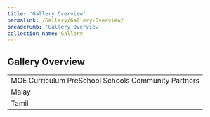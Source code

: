 ```yaml
---
title: 'Gallery Overview'
permalink: /Gallery/Gallery-Overview/
breadcrumb: 'Gallery Overview'
collection_name: Gallery
---
```

##  	Gallery Overview

<html>
<head>
<style></style>
</head>
<body>
 <table>
 <tr>
 <td>
 <div>
 <a href="#"><div style="display:inline-block;" class="btnClass">MOE Curriculum</div></a>
  <a href="#"><div style="display:inline-block;" class="btnClass">PreSchool</div></a>
  <a href="#"><div style="display:inline-block;" class="btnClass">Schools</div></a>
  <a href="#"><div style="display:inline-block;" class="btnClass">Community Partners</div></a>
 </div>
 </td>
 
 </tr>
 
 <tr>
 <td>
 Malay
 </td>
 </tr>
 <tr>
 <td>
 Tamil
 </td>
 </tr>
</table>
</body>
 
